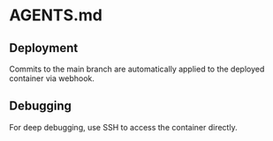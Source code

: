 # AGENTS.md

## Deployment
Commits to the main branch are automatically applied to the deployed container via webhook.

## Debugging
For deep debugging, use SSH to access the container directly.